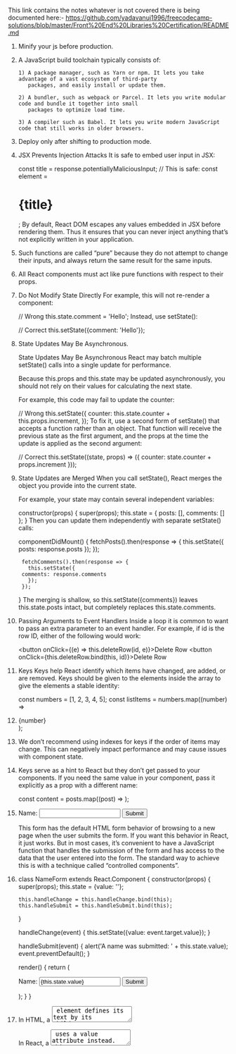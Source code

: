 

This link contains the notes whatever is not covered there is being documented here:-
https://github.com/yadavanuj1996/freecodecamp-solutions/blob/master/Front%20End%20Libraries%20Certification/README.md


1) Minify your js before production.
2) A JavaScript build toolchain typically consists of:
	```
	1) A package manager, such as Yarn or npm. It lets you take advantage of a vast ecosystem of third-party
 	   packages, and easily install or update them.

	2) A bundler, such as webpack or Parcel. It lets you write modular code and bundle it together into small 
	   packages to optimize load time.

	3) A compiler such as Babel. It lets you write modern JavaScript code that still works in older browsers.	
	```
3) Deploy only after shifting to production mode.
4) JSX Prevents Injection Attacks
	It is safe to embed user input in JSX:

	const title = response.potentiallyMaliciousInput;
	// This is safe:
	const element = <h1>{title}</h1>;
	By default, React DOM escapes any values embedded in JSX before rendering them. Thus it ensures that you
	can never inject anything that’s not explicitly written in your application.
5) Such functions are called “pure” because they do not attempt to change their inputs, and always return the same
   result for the same inputs.

6) All React components must act like pure functions with respect to their props.

7) Do Not Modify State Directly
	For example, this will not re-render a component:

	// Wrong
	this.state.comment = 'Hello';
	Instead, use setState():

	// Correct
	this.setState({comment: 'Hello'});

8) State Updates May Be Asynchronous.

	State Updates May Be Asynchronous
	React may batch multiple setState() calls into a single update for performance.

	Because this.props and this.state may be updated asynchronously, you should not rely on their values for calculating the next state.

	For example, this code may fail to update the counter:

	// Wrong
	this.setState({
	  counter: this.state.counter + this.props.increment,
	});
	To fix it, use a second form of setState() that accepts a function rather than an object. That function will receive the previous state as the first argument, and the props at the time the update is applied as the second argument:

	// Correct
	this.setState((state, props) => ({
	  counter: state.counter + props.increment
	}));

9) State Updates are Merged
	When you call setState(), React merges the object you provide into the current state.

	For example, your state may contain several independent variables:

	  constructor(props) {
	    super(props);
	    this.state = {
	      posts: [],
	      comments: []
	    };
	  }
	Then you can update them independently with separate setState() calls:

	  componentDidMount() {
	    fetchPosts().then(response => {
	      this.setState({
		posts: response.posts
	      });
	    });

	    fetchComments().then(response => {
	      this.setState({
		comments: response.comments
	      });
	    });
	  }
	The merging is shallow, so this.setState({comments}) leaves this.state.posts intact, but completely replaces 
	this.state.comments.

10) Passing Arguments to Event Handlers
	Inside a loop it is common to want to pass an extra parameter to an event handler. For example, if id is 
	the row ID, either of the following would work:

	<button onClick={(e) => this.deleteRow(id, e)}>Delete Row</button>
	<button onClick={this.deleteRow.bind(this, id)}>Delete Row</button>

11) Keys
	Keys help React identify which items have changed, are added, or are removed. Keys should be given to 
	the elements inside the array to give the elements a stable identity:

	const numbers = [1, 2, 3, 4, 5];
	const listItems = numbers.map((number) =>
	  <li key={number.toString()}>
	    {number}
	  </li>
	);

12) We don’t recommend using indexes for keys if the order of items may change. This can negatively impact performance
    and may cause issues with component state.

13) Keys serve as a hint to React but they don’t get passed to your components. If you need the same value in your 
    component, pass it    explicitly as a prop with a different name:

	const content = posts.map((post) =>
	  <Post
	    key={post.id}
	    id={post.id}
	    title={post.title} />
	);

14) 	
	<form>
	  <label>
	    Name:
	    <input type="text" name="name" />
	  </label>
	  <input type="submit" value="Submit" />
	</form>
	This form has the default HTML form behavior of browsing to a new page when the user submits the form. If you want this behavior in React, it just works. But in most cases, it’s convenient to have a JavaScript function that handles the submission of the form and has access to the data that the user entered into the form. The standard way to achieve this is with a technique called “controlled components”.

15) 
	class NameForm extends React.Component {
	  constructor(props) {
	    super(props);
	    this.state = {value: ''};

	    this.handleChange = this.handleChange.bind(this);
	    this.handleSubmit = this.handleSubmit.bind(this);
	  }

	  handleChange(event) {
	    this.setState({value: event.target.value});
	  }

	  handleSubmit(event) {
	    alert('A name was submitted: ' + this.state.value);
	    event.preventDefault();
	  }

	  render() {
	    return (
	      <form onSubmit={this.handleSubmit}>
		<label>
		  Name:
		  <input type="text" value={this.state.value} onChange={this.handleChange} />
		</label>
		<input type="submit" value="Submit" />
	      </form>
	    );
	  }
}

16) In HTML, a <textarea> element defines its text by its children:

	<textarea>
	  Hello there, this is some text in a text area
	</textarea>
	In React, a <textarea> uses a value attribute instead. This way, a form using a <textarea> can be 
	written very similarly to a form that uses a single-line input.

17) Handling Multiple Inputs
	When you need to handle multiple controlled input elements, you can add a name attribute to each element and
	let the handler function choose what to do based on the value of event.target.name.

For example:

	class Reservation extends React.Component {
	  constructor(props) {
	    super(props);
	    this.state = {
	      isGoing: true,
	      numberOfGuests: 2
	    };

	    this.handleInputChange = this.handleInputChange.bind(this);
	  }

	  handleInputChange(event) {
	    const target = event.target;
	    const value = target.type === 'checkbox' ? target.checked : target.value;
	    const name = target.name;

	    this.setState({
	      [name]: value
	    });
	  }

	  render() {
	    return (
	      <form>
		<label>
		  Is going:
		  <input
		    name="isGoing"
		    type="checkbox"
		    checked={this.state.isGoing}
		    onChange={this.handleInputChange} />
		</label>
		<br />
		<label>
		  Number of guests:
		  <input
		    name="numberOfGuests"
		    type="number"
		    value={this.state.numberOfGuests}
		    onChange={this.handleInputChange} />
		</label>
	      </form>
	    );
	  }
	}

	Note how we used the ES6 computed property name syntax to update the state key corresponding to the given input name:

	this.setState({
	  [name]: value
	});
	It is equivalent to this ES5 code:

	var partialState = {};
	partialState[name] = value;
	this.setState(partialState);

18) Always choose composition over inheritance

	At Facebook, we use React in thousands of components, and we haven’t found any use cases where we would
 	recommend creating component inheritance hierarchies.

	Props and composition give you all the flexibility you need to customize a component’s look and behavior in an
	explicit and safe way. Remember that components may accept arbitrary props, including primitive values, React 
	elements, or functions.

	If you want to reuse non-UI functionality between components, we suggest extracting it into a separate JavaScript
	module. The components may import it and use that function, object, or a class, without extending it.

19) For each piece of state in your application:

	Identify every component that renders something based on that state.
	Find a common owner component (a single component above all the components that need the state in the hierarchy).
	Either the common owner or another component higher up in the hierarchy should own the state.
	If you can’t find a component where it makes sense to own the state, create a new component solely for holding 
	the state and add it somewhere in the hierarchy above the common owner component.

		
								Advanced Guides


								Accessibility

1) Sometimes we break HTML semantics when we add <div> elements to our JSX to make our React code work, especially when working with lists (<ol>, <ul> and <dl>) and the HTML <table>. In these cases we should rather use React Fragments to group together multiple elements.

For example,

import React, { Fragment } from 'react';

function ListItem({ item }) {
  return (
    <Fragment>
      <dt>{item.term}</dt>
      <dd>{item.description}</dd>
    </Fragment>
  );
}

function Glossary(props) {
  return (
    <dl>
      {props.items.map(item => (
        <ListItem item={item} key={item.id} />
      ))}
    </dl>
  );
}

2) Although these standard HTML practices can be directly used in React, note that the for attribute is 
   written as htmlFor in JSX:

	<label htmlFor="namedInput">Name:</label>
	<input id="namedInput" type="text" name="name"/>

3) Ensure that your web application can be fully operated with the keyboard only.
   Also use landmark elements and roles, such as <main> and <aside>, to demarcate page regions as assistive technology
   allow the user to quickly navigate to these sections.

4) Testing accessibility in the browser
	A number of tools exist that can run accessibility audits on web pages in your browser. Please use 
	them in combination with other accessibility checks mentioned here as they can only test the technical accessibility of your HTML.

	aXe, aXe-core and react-axe

